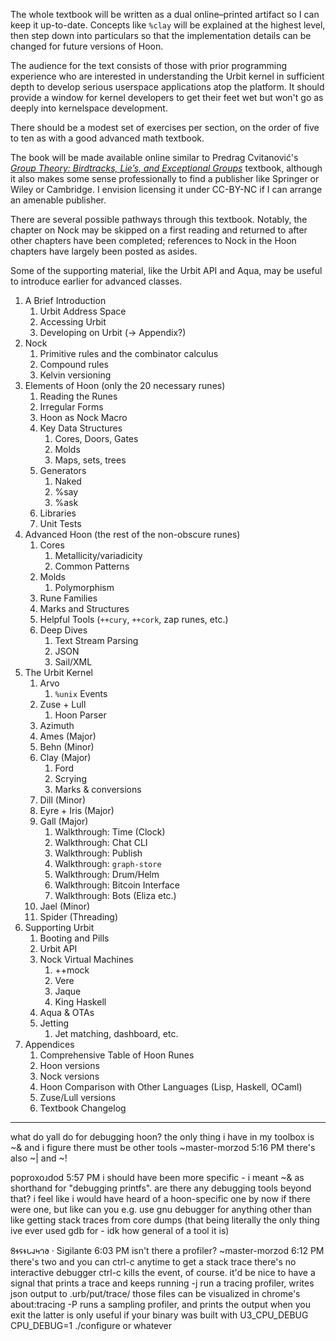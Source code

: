 The whole textbook will be written as a dual online–printed artifact so I can keep it up-to-date.  Concepts like `%clay` will be explained at the highest level, then step down into particulars so that the implementation details can be changed for future versions of Hoon.

The audience for the text consists of those with prior programming experience who are interested in understanding the Urbit kernel in sufficient depth to develop serious userspace applications atop the platform.  It should provide a window for kernel developers to get their feet wet but won't go as deeply into kernelspace development.

There should be a modest set of exercises per section, on the order of five to ten as with a good advanced math textbook.

The book will be made available online similar to Predrag Cvitanović's [_Group Theory:  Birdtracks, Lie’s, and Exceptional Groups_](http://birdtracks.eu/) textbook, although it also makes some sense professionally to find a publisher like Springer or Wiley or Cambridge.  I envision licensing it under CC-BY-NC if I can arrange an amenable publisher.

There are several possible pathways through this textbook.  Notably, the chapter on Nock may be skipped on a first reading and returned to after other chapters have been completed; references to Nock in the Hoon chapters have largely been posted as asides.

Some of the supporting material, like the Urbit API and Aqua, may be useful to introduce earlier for advanced classes.

1. A Brief Introduction
    1. Urbit Address Space
    2. Accessing Urbit
    3. Developing on Urbit (→ Appendix?)
2. Nock
    1. Primitive rules and the combinator calculus
    2. Compound rules
    3. Kelvin versioning
3. Elements of Hoon (only the 20 necessary runes)
    1. Reading the Runes
    2. Irregular Forms
    3. Hoon as Nock Macro
    4. Key Data Structures
        1. Cores, Doors, Gates
        2. Molds
        3. Maps, sets, trees
    5. Generators
        1. Naked
        2. %say
        3. %ask
    6. Libraries
    7. Unit Tests
4. Advanced Hoon (the rest of the non-obscure runes)
    1. Cores
        1. Metallicity/variadicity
        2. Common Patterns
    2. Molds
        1. Polymorphism
    3. Rune Families
    4. Marks and Structures
    5. Helpful Tools (`++cury`, `++cork`, zap runes, etc.)
    6. Deep Dives
        1. Text Stream Parsing
        2. JSON
        3. Sail/XML
5. The Urbit Kernel
    1. Arvo
        1. `%unix` Events
    2. Zuse + Lull
        1. Hoon Parser
    3. Azimuth
    4. Ames (Major)
    5. Behn (Minor)
    6. Clay (Major)
        1. Ford
        2. Scrying
        3. Marks & conversions
    7. Dill (Minor)
    8. Eyre + Iris (Major)
    9. Gall (Major)
        1. Walkthrough:  Time (Clock)
        2. Walkthrough:  Chat CLI
        3. Walkthrough:  Publish
        4. Walkthrough:  `graph-store`
        5. Walkthrough:  Drum/Helm
        6. Walkthrough:  Bitcoin Interface
        7. Walkthrough:  Bots (Eliza etc.)
    10. Jael (Minor)
    11. Spider (Threading)
6. Supporting Urbit
    1. Booting and Pills
    2. Urbit API
    3. Nock Virtual Machines
        1. ++mock
        2. Vere
        3. Jaque
        4. King Haskell
    4. Aqua & OTAs
    5. Jetting
        1. Jet matching, dashboard, etc.
7. Appendices
    1. Comprehensive Table of Hoon Runes
    2. Hoon versions
    3. Nock versions
    4. Hoon Comparison with Other Languages (Lisp, Haskell, OCaml)
    5. Zuse/Lull versions
    6. Textbook Changelog

---

what do yall do for debugging hoon? the only thing i have in my toolbox is ~& and i figure there must be other tools
~master-morzod
5:16 PM
there's also ~| and ~!

poproxoɹdod
5:57 PM
i should have been more specific - i meant ~& as shorthand for "debugging printfs". are there any debugging tools beyond that? i feel like i would have heard of a hoon-specific one by now if there were one, but like can you e.g. use gnu debugger for anything other than like getting stack traces from core dumps (that being literally the only thing ive ever used gdb for - idk how general of a tool it is)

𐐝𐐮𐐾𐐮𐑊𐐰𐑌𐐻𐐨 · Sigilante
6:03 PM
isn't there a profiler?
~master-morzod
6:12 PM
there's two
and you can ctrl-c anytime to get a stack trace
there's no interactive debugger
ctrl-c kills the event, of course. it'd be nice to have a signal that prints a trace and keeps running
-j run a tracing profiler, writes json output to .urb/put/trace/
those files can be visualized in chrome's about:tracing
-P runs a sampling profiler, and prints the output when you exit
the latter is only useful if your binary was built with U3_CPU_DEBUG
CPU_DEBUG=1 ./configure or whatever
